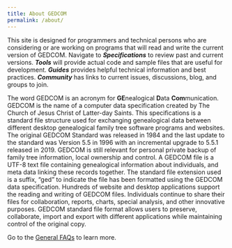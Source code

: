 ```yaml
---
title: About GEDCOM
permalink: /about/
---
```

This site is designed for programmers and technical persons who are considering or are working on programs that will read and write the current version of GEDCOM. Navigate to ***Specifications*** to review past and current versions. ***Tools*** will provide actual code and sample files that are useful for development.  ***Guides*** provides helpful technical information and best practices.  ***Community*** has links to current issues, discussions, blog, and groups to join.

The word GEDCOM is an acronym for **GE**nealogical **D**ata **Com**munication. GEDCOM is the name of a computer data specification created by The Church of Jesus Christ of Latter-day Saints. This specifications is a standard file structure used for exchanging genealogical data between different desktop genealogical family tree software programs and websites. The original GEDCOM Standard was released in 1984 and the last update to the standard was Version 5.5 in 1996 with an incremental upgrade to 5.5.1 released in 2019. GEDCOM is still relevant for personal private backup of family tree information, local ownership and control. A GEDCOM file is a UTF-8 text file containing genealogical information about individuals, and meta data linking these records together. The standard file extension used is a suffix, “ged” to indicate the file has been formatted using the GEDCOM data specification. Hundreds of website and desktop applications support the reading and writing of GEDCOM files. Individuals continue to share their files for collaboration, reports, charts, special analysis, and other innovative purposes.
GEDCOM standard file format allows users to preserve, collaborate, import and export with different applications while maintaining control of the original copy.

Go to the [General FAQs](/generalfaqs) to learn more.



